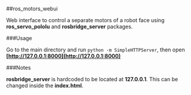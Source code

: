 ##ros_motors_webui

Web interface to control a separate motors of a robot face using **ros_servo_pololu** and **rosbridge_server** packages.

###Usage

Go to the main directory and run `python -m SimpleHTTPServer`, then open **[http://127.0.0.1:8000](http://127.0.0.1:8000)**

###Notes

**rosbridge_server** is hardcoded to be located at **127.0.0.1**. This can be changed inside the **index.html**.
